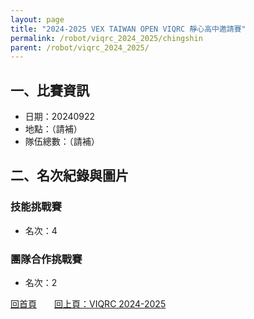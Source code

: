 ```yaml
---
layout: page
title: "2024-2025 VEX TAIWAN OPEN VIQRC 靜心高中邀請賽"
permalink: /robot/viqrc_2024_2025/chingshin
parent: /robot/viqrc_2024_2025/
---
```


## 一、比賽資訊

- 日期：20240922
- 地點：（請補）
- 隊伍總數：（請補）

## 二、名次紀錄與圖片

### 技能挑戰賽
- 名次：4


### 團隊合作挑戰賽
- 名次：2


[回首頁](/activity_reflections/)　　[回上頁：VIQRC 2024-2025](/activity_reflections/robot/viqrc_2024_2025/)


